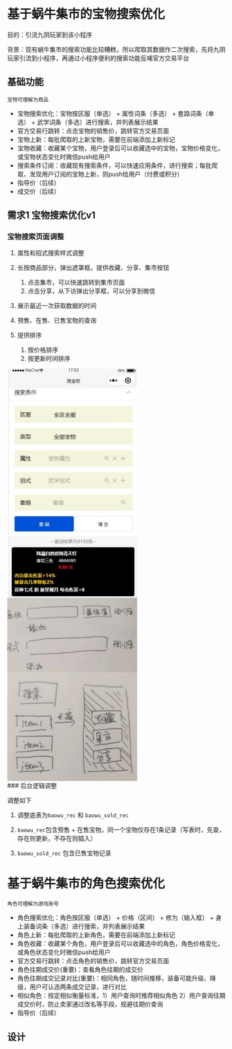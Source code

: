 # 基于蜗牛集市的宝物搜索优化
目的：引流九阴玩家到该小程序  

背景：现有蜗牛集市的搜索功能比较糟糕，所以爬取其数据作二次搜索，先将九阴玩家引流到小程序，再通过小程序便利的搜索功能反哺官方交易平台

## 基础功能
`宝物可理解为商品`  

- 宝物搜索优化：宝物按区服（单选） + 属性词条（多选） + 套路词条（单选） + 武学词条（多选）进行搜索，并列表展示结果
- 官方交易行跳转：点击宝物的销售价，跳转官方交易页面
- 宝物上新：每批爬取的上新宝物，需要在前端添加上新标记
- 宝物收藏：收藏某个宝物，用户登录后可以收藏选中的宝物，宝物价格变化，或宝物状态变化时微信push给用户
- 搜索条件订阅：收藏现有搜索条件，可以快速应用条件，进行搜索；每批爬取，发现用户订阅的宝物上新，则push给用户（付费或积分）
- 指导价（后续）
- 成交价（后续）

## 需求1 宝物搜索优化v1

### 宝物搜索页面调整

1. 属性和招式搜索样式调整
2. 长按商品部分，弹出遮罩框，提供收藏、分享、集市按钮
   1. 点击集市，可以快速跳转到集市页面
   2. 点击分享，从下访弹出分享框，可以分享到微信

3. 展示最近一次获取数据的时间
4. 预售、在售、已售宝物的查询
5. 提供排序
   1. 按价格排序
   2. 按更新时间排序


<div style="position:relative">
    <img src="./pic/jishi/宝物助手.jpg" width=300 style="float:left"/>
    <img src="./pic/jishi/fix宝物搜索样式.jpg" width=300 style="float:left"/>
    <img src="./pic/jishi/长按宝物.jpg" width=300 style="float:left"/>
    <div style="clear:both"></div>
</div>
### 后台逻辑调整

调整如下

1. 调整底表为`baowu_rec` 和 `baowu_sold_rec`

2. `baowu_rec`包含预售 + 在售宝物，同一个宝物仅存在1条记录（写表时，先查，存在则更新，不存在则插入）

3. `baowu_sold_rec` 包含已售宝物记录

   

   


# 基于蜗牛集市的角色搜索优化

`角色可理解为游戏账号`  

- 角色搜索优化：角色按区服（单选） + 价格（区间） + 修为（输入框） + 身上装备词条（多选）进行搜索，并列表展示结果
- 角色上新：每批爬取的上新角色，需要在前端添加上新标记
- 角色收藏：收藏某个角色，用户登录后可以收藏选中的角色，角色价格变化，或角色状态变化时微信push给用户
- 官方交易行跳转：点击角色的销售价，跳转官方交易页面
- 角色往期成交价(重要)：查看角色往期的成交价
- 角色往期成交记录对比(重要)：相同角色，随时间推移，装备可能升级、降级，用户可认选两条成交记录，进行对比
- 相似角色：规定相似衡量标准，1）用户查询时推荐相似角色 2）用户查询往期成交价时，防止卖家通过改名等手段，规避往期价查询
- 指导价（后续）

## 设计
